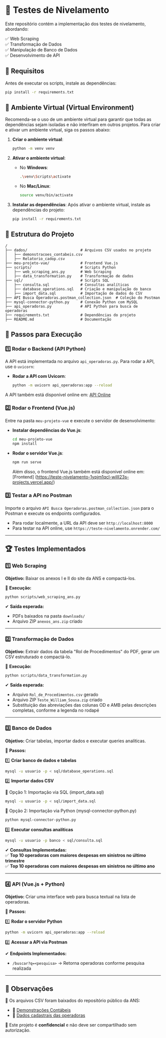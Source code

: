 # 📌 Testes de Nivelamento

Este repositório contém a implementação dos testes de nivelamento, abordando:

✅ Web Scraping  
✅ Transformação de Dados  
✅ Manipulação de Banco de Dados  
✅ Desenvolvimento de API  

## 🔧 Requisitos  

Antes de executar os scripts, instale as dependências:  

```bash
pip install -r requirements.txt
```  

## 🌱 Ambiente Virtual (Virtual Environment)

Recomenda-se o uso de um ambiente virtual para garantir que todas as dependências sejam isoladas e não interfiram em outros projetos. Para criar e ativar um ambiente virtual, siga os passos abaixo:

1. **Criar o ambiente virtual**:
   ```bash
   python -m venv venv
   ```

2. **Ativar o ambiente virtual**:
   - No **Windows**:
     ```bash
     .\venv\Scripts\activate
     ```
   - No **Mac/Linux**:
     ```bash
     source venv/bin/activate
     ```

3. **Instalar as dependências**:
   Após ativar o ambiente virtual, instale as dependências do projeto:
   ```bash
   pip install -r requirements.txt
   ```

## 🚀 Estrutura do Projeto

```
/
├── dados/                        # Arquivos CSV usados no projeto
│   ├── demonstracoes_contabeis.csv
│   ├── Relatorio_cadop.csv
├── meu-projeto-vue/              # Frontend Vue.js
├── scripts/                      # Scripts Python
│   ├── web_scraping_ans.py       # Web Scraping
│   ├── data_transformation.py    # Transformação de dados
├── sql/                          # Scripts SQL
│   ├── consulta.sql              # Consultas analíticas
│   ├── database_operations.sql   # Criação e manipulação do banco
│   ├── import_data.sql           # Importação de dados do CSV
├── API Busca Operadoras.postman_collection.json  # Coleção do Postman
├── mysql-connector-python.py     # Conexão Python com MySQL
├── api_operadoras.py             # API Python para busca de operadoras
├── requirements.txt              # Dependências do projeto
├── README.md                     # Documentação
```

## 📝 Passos para Execução

### 1️⃣ Rodar o Backend (API Python)

A API está implementada no arquivo `api_operadoras.py`. Para rodar a API, use o `uvicorn`:

- **Rodar a API com Uvicorn**:
  ```bash
  python -m uvicorn api_operadoras:app --reload
  ```

A API também está disponível online em: [API Online](https://teste-nivelamento.onrender.com/)

### 2️⃣ Rodar o Frontend (Vue.js)

Entre na pasta `meu-projeto-vue` e execute o servidor de desenvolvimento:

- **Instalar dependências do Vue.js**:
  ```bash
  cd meu-projeto-vue
  npm install
  ```

- **Rodar o servidor Vue.js**:
  ```bash
  npm run serve
  ```
  Além disso, o frontend Vue.js também está disponível online em:[Frontend] (https://teste-nivelamento-1ypjm1qcl-willl23s-projects.vercel.app/)

### 3️⃣ Testar a API no Postman

Importe o arquivo `API Busca Operadoras.postman_collection.json` para o Postman e execute os endpoints configurados.

- Para rodar localmente, a URL da API deve ser `http://localhost:8000`
- Para testar na API online, use `https://teste-nivelamento.onrender.com/`

---

## 🏆 Testes Implementados  

### 1️⃣ Web Scraping  
**Objetivo:** Baixar os anexos I e II do site da ANS e compactá-los.  

📌 **Execução:**  
```bash
python scripts/web_scraping_ans.py
```  
✔ **Saída esperada:**  
- PDFs baixados na pasta `downloads/`  
- Arquivo ZIP `anexos_ans.zip` criado  

---

### 2️⃣ Transformação de Dados  
**Objetivo:** Extrair dados da tabela "Rol de Procedimentos" do PDF, gerar um CSV estruturado e compactá-lo.  

📌 **Execução:**  
```bash
python scripts/data_transformation.py
```  
✔ **Saída esperada:**  
- Arquivo `Rol_de_Procedimentos.csv` gerado  
- Arquivo ZIP `Teste_William_Sousa.zip` criado  
- Substituição das abreviações das colunas OD e AMB pelas descrições completas, conforme a legenda no rodapé

---

### 3️⃣ Banco de Dados  
**Objetivo:** Criar tabelas, importar dados e executar queries analíticas.  

📌 **Passos:**  

1️⃣ **Criar banco de dados e tabelas**  
```bash
mysql -u usuario -p < sql/database_operations.sql
```  

2️⃣ **Importar dados CSV**  

🔹 Opção 1: Importação via SQL (import_data.sql)  
```bash
mysql -u usuario -p < sql/import_data.sql
```  

🔹 Opção 2: Importação via Python (mysql-connector-python.py)  
```bash
python mysql-connector-python.py
```  

3️⃣ **Executar consultas analíticas**  
```bash
mysql -u usuario -p banco < sql/consulta.sql
```  

✔ **Consultas Implementadas:**  
✅ **Top 10 operadoras com maiores despesas em sinistros no último trimestre**  
✅ **Top 10 operadoras com maiores despesas em sinistros no último ano**  

---

### 4️⃣ API (Vue.js + Python)  
**Objetivo:** Criar uma interface web para busca textual na lista de operadoras.  

📌 **Passos:**  

1️⃣ **Rodar o servidor Python**  
```bash
python -m uvicorn api_operadoras:app --reload
```  

2️⃣ **Acessar a API via Postman**  

✔ **Endpoints Implementados:**  
- `/buscar?q=<pesquisa>` → Retorna operadoras conforme pesquisa realizada  

---

## 📝 Observações  

📌 Os arquivos CSV foram baixados do repositório público da ANS:  
- 📄 [Demonstrações Contábeis](https://dadosabertos.ans.gov.br/FTP/PDA/demonstracoes_contabeis/)  
- 📄 [Dados cadastrais das operadoras](https://dadosabertos.ans.gov.br/FTP/PDA/operadoras_de_plano_de_saude_ativas/)  

📌 Este projeto é **confidencial** e não deve ser compartilhado sem autorização.

